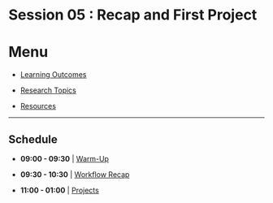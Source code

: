 # Session 05 : Recap and First Project

# Menu

- [Learning Outcomes](./learning-outcomes.md)

- [Research Topics](./research-topics.md)

- [Resources](./resources.md)

--------------------------------------------------------------------------------

## Schedule

- **09:00 - 09:30** | [Warm-Up](./puzzle.md)

- **09:30 - 10:30** | [Workflow Recap](./git-recap.md)

- **11:00 - 01:00** | [Projects]()